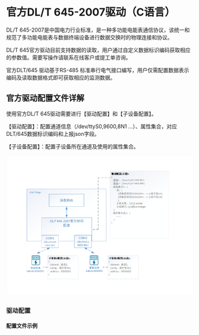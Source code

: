 # 官方DL/T 645-2007驱动（C语言）

DL/T 645-2007是中国电力行业标准，是一种多功能电能表通信协议，该统一和规范了多功能电能表与数据终端设备进行数据交换时的物理连接和协议。

DL/T 645官方驱动目前支持数据的读取，用户通过自定义数据标识编码获取相应的参数值。需要写操作请联系在线客户或提工单咨询。

官方DLT/645 驱动基于RS-485 标准串行电气接口编写，用户仅需配置数据表示编码及读取数据格式即可获取相应的监测数据。



## 官方驱动配置文件详解

使用官方DL/T 645驱动需要进行【驱动配置】和【子设备配置】。

【驱动配置】：配置通道信息（/dev/ttyS0,9600,8N1 ...）、属性集合，对应DLT/645数据标识编码和上报json字段。

【子设备配置】：配置子设备所在通道及使用的属性集合。

![官方DLT645驱动](../../images/官方DLT645驱动.png)

### 驱动配置

#### 配置文件示例